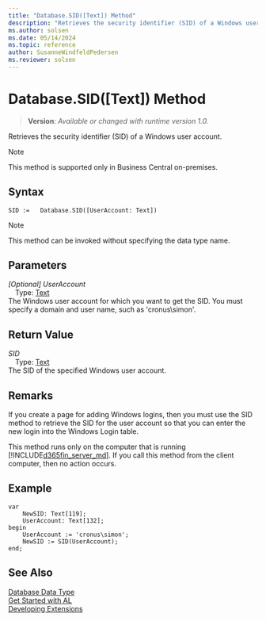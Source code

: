 ```yaml
---
title: "Database.SID([Text]) Method"
description: "Retrieves the security identifier (SID) of a Windows user account."
ms.author: solsen
ms.date: 05/14/2024
ms.topic: reference
author: SusanneWindfeldPedersen
ms.reviewer: solsen
---
```

[//]: # (START>DO_NOT_EDIT)
[//]: # (IMPORTANT:Do not edit any of the content between here and the END>DO_NOT_EDIT.)
[//]: # (Any modifications should be made in the .xml files in the ModernDev repo.)
# Database.SID([Text]) Method
> **Version**: _Available or changed with runtime version 1.0._

Retrieves the security identifier (SID) of a Windows user account.

> [!NOTE]
> This method is supported only in Business Central on-premises.

## Syntax
```AL
SID :=   Database.SID([UserAccount: Text])
```
> [!NOTE]
> This method can be invoked without specifying the data type name.
## Parameters
*[Optional] UserAccount*  
&emsp;Type: [Text](../text/text-data-type.md)  
The Windows user account for which you want to get the SID. You must specify a domain and user name, such as 'cronus\\simon'.  


## Return Value
*SID*  
&emsp;Type: [Text](../text/text-data-type.md)  
The SID of the specified Windows user account.


[//]: # (IMPORTANT: END>DO_NOT_EDIT)

## Remarks

If you create a page for adding Windows logins, then you must use the SID method to retrieve the SID for the user account so that you can enter the new login into the Windows Login table.  
  
This method runs only on the computer that is running [!INCLUDE[d365fin_server_md](../../includes/d365fin_server_md.md)]. If you call this method from the client computer, then no action occurs.  
  
## Example

```al
var
    NewSID: Text[119];
    UserAccount: Text[132];
begin
    UserAccount := 'cronus\simon';  
    NewSID := SID(UserAccount);  
end;
```

## See Also
[Database Data Type](database-data-type.md)  
[Get Started with AL](../../devenv-get-started.md)  
[Developing Extensions](../../devenv-dev-overview.md)